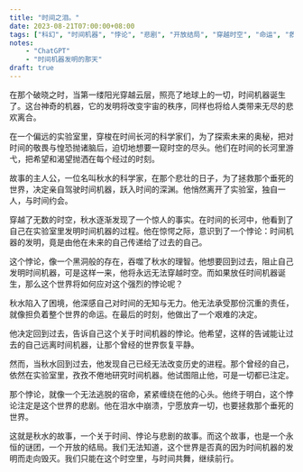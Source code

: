```yaml
---
title: "时间之泪。"
date: 2023-08-21T07:00:00+08:00
tags: ["科幻", "时间机器", "悖论", "悲剧", "开放结局", "穿越时空", "命运", "救赎", "ChatGPT"]
notes:
    - "ChatGPT"
    - "时间机器发明的那天"
draft: true
---
```


在那个破晓之时，当第一缕阳光穿越云层，照亮了地球上的一切，时间机器诞生了。这台神奇的机器，它的发明将改变宇宙的秩序，同样也将给人类带来无尽的悲欢离合。

在一个偏远的实验室里，穿梭在时间长河的科学家们，为了探索未来的奥秘，把对时间的敬畏与惶恐抛诸脑后，迫切地想要一窥时空的尽头。他们在时间的长河里游弋，把希望和渴望抛洒在每个经过的时刻。

故事的主人公，一位名叫秋水的科学家，在那个悲壮的日子，为了拯救那个垂死的世界，决定亲自驾驶时间机器，跃入时间的深渊。他悄然离开了实验室，独自一人，与时间约会。

穿越了无数的时空，秋水逐渐发现了一个惊人的事实。在时间的长河中，他看到了自己在实验室里发明时间机器的过程。他在惊愕之际，意识到了一个悖论：时间机器的发明，竟是由他在未来的自己传递给了过去的自己。

这个悖论，像一个黑洞般的存在，吞噬了秋水的理智。他想要回到过去，阻止自己发明时间机器，可是这样一来，他将永远无法穿越时空。而如果放任时间机器诞生，那么这个世界将如何应对这个强烈的悖论呢？

秋水陷入了困境，他深感自己对时间的无知与无力。他无法承受那份沉重的责任，就像担负着整个世界的命运。在最后的时刻，他做出了一个艰难的决定。

他决定回到过去，告诉自己这个关于时间机器的悖论。他希望，这样的告诫能让过去的自己远离时间机器，让那个曾经的世界恢复平静。

然而，当秋水回到过去，他发现自己已经无法改变历史的进程。那个曾经的自己，依然在实验室里，孜孜不倦地研究时间机器。他试图阻止他，可是一切都已注定。

那个悖论，就像一个无法逃脱的宿命，紧紧缠绕在他的心头。他终于明白，这个悖论注定是这个世界的悲剧。他在泪水中崩溃，宁愿放弃一切，也要拯救那个垂死的世界。

这就是秋水的故事，一个关于时间、悖论与悲剧的故事。而这个故事，也是一个永恒的谜团，一个开放的结局。我们无法知道，这个世界是否真的因为时间机器的发明而走向毁灭。我们只能在这个时空里，与时间共舞，继续前行。